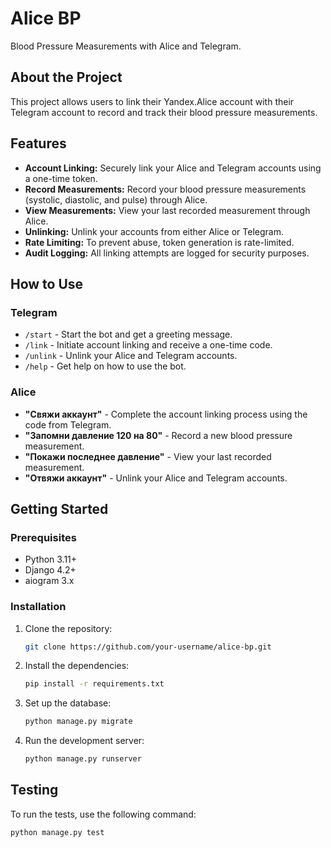 # Alice BP

Blood Pressure Measurements with Alice and Telegram.

## About the Project

This project allows users to link their Yandex.Alice account with their Telegram account to record and track their blood pressure measurements.

## Features

*   **Account Linking:** Securely link your Alice and Telegram accounts using a one-time token.
*   **Record Measurements:** Record your blood pressure measurements (systolic, diastolic, and pulse) through Alice.
*   **View Measurements:** View your last recorded measurement through Alice.
*   **Unlinking:** Unlink your accounts from either Alice or Telegram.
*   **Rate Limiting:** To prevent abuse, token generation is rate-limited.
*   **Audit Logging:** All linking attempts are logged for security purposes.

## How to Use

### Telegram

*   `/start` - Start the bot and get a greeting message.
*   `/link` - Initiate account linking and receive a one-time code.
*   `/unlink` - Unlink your Alice and Telegram accounts.
*   `/help` - Get help on how to use the bot.

### Alice

*   **"Свяжи аккаунт"** - Complete the account linking process using the code from Telegram.
*   **"Запомни давление 120 на 80"** - Record a new blood pressure measurement.
*   **"Покажи последнее давление"** - View your last recorded measurement.
*   **"Отвяжи аккаунт"** - Unlink your Alice and Telegram accounts.

## Getting Started

### Prerequisites

*   Python 3.11+
*   Django 4.2+
*   aiogram 3.x

### Installation

1.  Clone the repository:
    ```bash
    git clone https://github.com/your-username/alice-bp.git
    ```
2.  Install the dependencies:
    ```bash
    pip install -r requirements.txt
    ```
3.  Set up the database:
    ```bash
    python manage.py migrate
    ```
4.  Run the development server:
    ```bash
    python manage.py runserver
    ```

## Testing

To run the tests, use the following command:

```bash
python manage.py test
```
